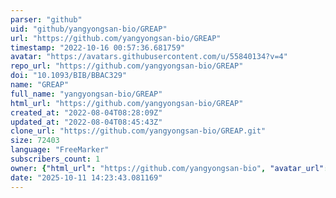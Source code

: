 ```yaml
---
parser: "github"
uid: "github/yangyongsan-bio/GREAP"
url: "https://github.com/yangyongsan-bio/GREAP"
timestamp: "2022-10-16 00:57:36.681759"
avatar: "https://avatars.githubusercontent.com/u/55840134?v=4"
repo_url: "https://github.com/yangyongsan-bio/GREAP"
doi: "10.1093/BIB/BBAC329"
name: "GREAP"
full_name: "yangyongsan-bio/GREAP"
html_url: "https://github.com/yangyongsan-bio/GREAP"
created_at: "2022-08-04T08:28:09Z"
updated_at: "2022-08-04T08:45:43Z"
clone_url: "https://github.com/yangyongsan-bio/GREAP.git"
size: 72403
language: "FreeMarker"
subscribers_count: 1
owner: {"html_url": "https://github.com/yangyongsan-bio", "avatar_url": "https://avatars.githubusercontent.com/u/55840134?v=4", "login": "yangyongsan-bio", "type": "User"}
date: "2025-10-11 14:23:43.081169"
---
```

